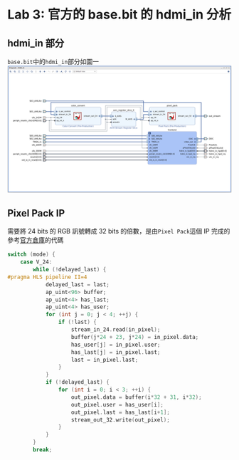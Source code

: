# Lab 3: 官方的 base.bit 的 hdmi_in 分析  
## hdmi_in 部分  
`base.bit`中的`hdmi_in`部分如圖一  
![1.png](pictures/1.png "圖一")  
  
## Pixel Pack IP  
需要將 24 bits 的 RGB 訊號轉成 32 bits 的倍數，是由`Pixel Pack`這個 IP 完成的  
參考[官方倉庫](https://github.com/Xilinx/PYNQ/blob/master/boards/ip/hls/pixel_pack/pixel_pack.cpp)的代碼  
```c++
switch (mode) {
	case V_24:
		while (!delayed_last) {
#pragma HLS pipeline II=4
			delayed_last = last;
			ap_uint<96> buffer;
			ap_uint<4> has_last;
			ap_uint<4> has_user;
			for (int j = 0; j < 4; ++j) {
				if (!last) {
					stream_in_24.read(in_pixel);
					buffer(j*24 + 23, j*24) = in_pixel.data;
					has_user[j] = in_pixel.user;
					has_last[j] = in_pixel.last;
					last = in_pixel.last;
				}
			}
			if (!delayed_last) {
				for (int i = 0; i < 3; ++i) {
					out_pixel.data = buffer(i*32 + 31, i*32);
					out_pixel.user = has_user[i];
					out_pixel.last = has_last[i+1];
					stream_out_32.write(out_pixel);
				}
			}
		}
		break;
```
